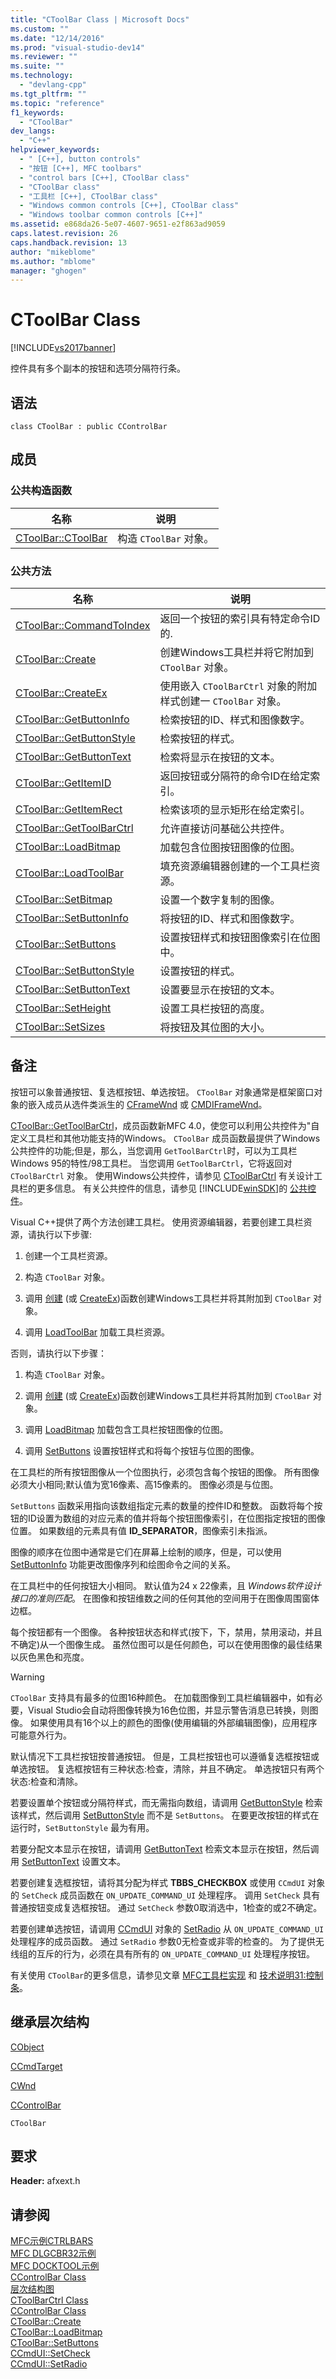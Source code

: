 ```yaml
---
title: "CToolBar Class | Microsoft Docs"
ms.custom: ""
ms.date: "12/14/2016"
ms.prod: "visual-studio-dev14"
ms.reviewer: ""
ms.suite: ""
ms.technology: 
  - "devlang-cpp"
ms.tgt_pltfrm: ""
ms.topic: "reference"
f1_keywords: 
  - "CToolBar"
dev_langs: 
  - "C++"
helpviewer_keywords: 
  - " [C++], button controls"
  - "按钮 [C++], MFC toolbars"
  - "control bars [C++], CToolBar class"
  - "CToolBar class"
  - "工具栏 [C++], CToolBar class"
  - "Windows common controls [C++], CToolBar class"
  - "Windows toolbar common controls [C++]"
ms.assetid: e868da26-5e07-4607-9651-e2f863ad9059
caps.latest.revision: 26
caps.handback.revision: 13
author: "mikeblome"
ms.author: "mblome"
manager: "ghogen"
---
```

# CToolBar Class
[!INCLUDE[vs2017banner](../../assembler/inline/includes/vs2017banner.md)]

控件具有多个副本的按钮和选项分隔符行条。  
  
## 语法  
  
```  
class CToolBar : public CControlBar  
```  
  
## 成员  
  
### 公共构造函数  
  
|名称|说明|  
|--------|--------|  
|[CToolBar::CToolBar](../Topic/CToolBar::CToolBar.md)|构造 `CToolBar` 对象。|  
  
### 公共方法  
  
|名称|说明|  
|--------|--------|  
|[CToolBar::CommandToIndex](../Topic/CToolBar::CommandToIndex.md)|返回一个按钮的索引具有特定命令ID的.|  
|[CToolBar::Create](../Topic/CToolBar::Create.md)|创建Windows工具栏并将它附加到 `CToolBar` 对象。|  
|[CToolBar::CreateEx](../Topic/CToolBar::CreateEx.md)|使用嵌入 `CToolBarCtrl` 对象的附加样式创建一 `CToolBar` 对象。|  
|[CToolBar::GetButtonInfo](../Topic/CToolBar::GetButtonInfo.md)|检索按钮的ID、样式和图像数字。|  
|[CToolBar::GetButtonStyle](../Topic/CToolBar::GetButtonStyle.md)|检索按钮的样式。|  
|[CToolBar::GetButtonText](../Topic/CToolBar::GetButtonText.md)|检索将显示在按钮的文本。|  
|[CToolBar::GetItemID](../Topic/CToolBar::GetItemID.md)|返回按钮或分隔符的命令ID在给定索引。|  
|[CToolBar::GetItemRect](../Topic/CToolBar::GetItemRect.md)|检索该项的显示矩形在给定索引。|  
|[CToolBar::GetToolBarCtrl](../Topic/CToolBar::GetToolBarCtrl.md)|允许直接访问基础公共控件。|  
|[CToolBar::LoadBitmap](../Topic/CToolBar::LoadBitmap.md)|加载包含位图按钮图像的位图。|  
|[CToolBar::LoadToolBar](../Topic/CToolBar::LoadToolBar.md)|填充资源编辑器创建的一个工具栏资源。|  
|[CToolBar::SetBitmap](../Topic/CToolBar::SetBitmap.md)|设置一个数字复制的图像。|  
|[CToolBar::SetButtonInfo](../Topic/CToolBar::SetButtonInfo.md)|将按钮的ID、样式和图像数字。|  
|[CToolBar::SetButtons](../Topic/CToolBar::SetButtons.md)|设置按钮样式和按钮图像索引在位图中。|  
|[CToolBar::SetButtonStyle](../Topic/CToolBar::SetButtonStyle.md)|设置按钮的样式。|  
|[CToolBar::SetButtonText](../Topic/CToolBar::SetButtonText.md)|设置要显示在按钮的文本。|  
|[CToolBar::SetHeight](../Topic/CToolBar::SetHeight.md)|设置工具栏按钮的高度。|  
|[CToolBar::SetSizes](../Topic/CToolBar::SetSizes.md)|将按钮及其位图的大小。|  
  
## 备注  
 按钮可以象普通按钮、复选框按钮、单选按钮。  `CToolBar` 对象通常是框架窗口对象的嵌入成员从选件类派生的 [CFrameWnd](../../mfc/reference/cframewnd-class.md) 或 [CMDIFrameWnd](../../mfc/reference/cmdiframewnd-class.md)。  
  
 [CToolBar::GetToolBarCtrl](../Topic/CToolBar::GetToolBarCtrl.md)，成员函数新MFC 4.0，使您可以利用公共控件为"自定义工具栏和其他功能支持的Windows。  `CToolBar` 成员函数最提供了Windows公共控件的功能;但是，那么，当您调用 `GetToolBarCtrl`时，可以为工具栏Windows 95的特性\/98工具栏。  当您调用 `GetToolBarCtrl`，它将返回对 `CToolBarCtrl` 对象。  使用Windows公共控件，请参见 [CToolBarCtrl](../../mfc/reference/ctoolbarctrl-class.md) 有关设计工具栏的更多信息。  有关公共控件的信息，请参见 [!INCLUDE[winSDK](../../atl/includes/winsdk_md.md)]的 [公共控件](http://msdn.microsoft.com/library/windows/desktop/bb775493)。  
  
 Visual C\+\+提供了两个方法创建工具栏。  使用资源编辑器，若要创建工具栏资源，请执行以下步骤:  
  
1.  创建一个工具栏资源。  
  
2.  构造 `CToolBar` 对象。  
  
3.  调用 [创建](../Topic/CToolBar::Create.md) \(或 [CreateEx](../Topic/CToolBar::CreateEx.md)\)函数创建Windows工具栏并将其附加到 `CToolBar` 对象。  
  
4.  调用 [LoadToolBar](../Topic/CToolBar::LoadToolBar.md) 加载工具栏资源。  
  
 否则，请执行以下步骤：  
  
1.  构造 `CToolBar` 对象。  
  
2.  调用 [创建](../Topic/CToolBar::Create.md) \(或 [CreateEx](../Topic/CToolBar::CreateEx.md)\)函数创建Windows工具栏并将其附加到 `CToolBar` 对象。  
  
3.  调用 [LoadBitmap](../Topic/CToolBar::LoadBitmap.md) 加载包含工具栏按钮图像的位图。  
  
4.  调用 [SetButtons](../Topic/CToolBar::SetButtons.md) 设置按钮样式和将每个按钮与位图的图像。  
  
 在工具栏的所有按钮图像从一个位图执行，必须包含每个按钮的图像。  所有图像必须大小相同;默认值为宽16像素、高15像素的。  图像必须是与位图。  
  
 `SetButtons` 函数采用指向该数组指定元素的数量的控件ID和整数。  函数将每个按钮的ID设置为数组的对应元素的值并将每个按钮图像索引，在位图指定按钮的图像位置。  如果数组的元素具有值 **ID\_SEPARATOR**，图像索引未指派。  
  
 图像的顺序在位图中通常是它们在屏幕上绘制的顺序，但是，可以使用 [SetButtonInfo](../Topic/CToolBar::SetButtonInfo.md) 功能更改图像序列和绘图命令之间的关系。  
  
 在工具栏中的任何按钮大小相同。  默认值为24 x 22像素，且 *Windows软件设计接口的准则匹配*。  在图像和按钮维数之间的任何其他的空间用于在图像周围窗体边框。  
  
 每个按钮都有一个图像。  各种按钮状态和样式\(按下，下，禁用，禁用滚动，并且不确定\)从一个图像生成。  虽然位图可以是任何颜色，可以在使用图像的最佳结果以灰色黑色和亮度。  
  
> [!WARNING]
>  `CToolBar` 支持具有最多的位图16种颜色。  在加载图像到工具栏编辑器中，如有必要，Visual Studio会自动将图像转换为16色位图，并显示警告消息已转换，则图像。  如果使用具有16个以上的颜色的图像\(使用编辑的外部编辑图像\)，应用程序可能意外行为。  
  
 默认情况下工具栏按钮按普通按钮。  但是，工具栏按钮也可以遵循复选框按钮或单选按钮。  复选框按钮有三种状态:检查，清除，并且不确定。  单选按钮只有两个状态:检查和清除。  
  
 若要设置单个按钮或分隔符样式，而无需指向数组，请调用 [GetButtonStyle](../Topic/CToolBar::GetButtonStyle.md) 检索该样式，然后调用 [SetButtonStyle](../Topic/CToolBar::SetButtonStyle.md) 而不是 `SetButtons`。  在要更改按钮的样式在运行时，`SetButtonStyle` 最为有用。  
  
 若要分配文本显示在按钮，请调用 [GetButtonText](../Topic/CToolBar::GetButtonText.md) 检索文本显示在按钮，然后调用 [SetButtonText](../Topic/CToolBar::SetButtonText.md) 设置文本。  
  
 若要创建复选框按钮，请将其分配为样式 **TBBS\_CHECKBOX** 或使用 `CCmdUI` 对象的 `SetCheck` 成员函数在 `ON_UPDATE_COMMAND_UI` 处理程序。  调用 `SetCheck` 具有普通按钮变成复选框按钮。  通过 `SetCheck` 参数0取消选中，1检查的或2不确定。  
  
 若要创建单选按钮，请调用 [CCmdUI](../../mfc/reference/ccmdui-class.md) 对象的 [SetRadio](../Topic/CCmdUI::SetRadio.md) 从 `ON_UPDATE_COMMAND_UI` 处理程序的成员函数。  通过 `SetRadio` 参数0无检查或非零的检查的。  为了提供无线组的互斥的行为，必须在具有所有的 `ON_UPDATE_COMMAND_UI` 处理程序按钮。  
  
 有关使用 `CToolBar`的更多信息，请参见文章 [MFC工具栏实现](../../mfc/mfc-toolbar-implementation.md) 和 [技术说明31:控制条](../../mfc/tn031-control-bars.md)。  
  
## 继承层次结构  
 [CObject](../../mfc/reference/cobject-class.md)  
  
 [CCmdTarget](../../mfc/reference/ccmdtarget-class.md)  
  
 [CWnd](../../mfc/reference/cwnd-class.md)  
  
 [CControlBar](../../mfc/reference/ccontrolbar-class.md)  
  
 `CToolBar`  
  
## 要求  
 **Header:** afxext.h  
  
## 请参阅  
 [MFC示例CTRLBARS](../../top/visual-cpp-samples.md)   
 [MFC DLGCBR32示例](../../top/visual-cpp-samples.md)   
 [MFC DOCKTOOL示例](../../top/visual-cpp-samples.md)   
 [CControlBar Class](../../mfc/reference/ccontrolbar-class.md)   
 [层次结构图](../../mfc/hierarchy-chart.md)   
 [CToolBarCtrl Class](../../mfc/reference/ctoolbarctrl-class.md)   
 [CControlBar Class](../../mfc/reference/ccontrolbar-class.md)   
 [CToolBar::Create](../Topic/CToolBar::Create.md)   
 [CToolBar::LoadBitmap](../Topic/CToolBar::LoadBitmap.md)   
 [CToolBar::SetButtons](../Topic/CToolBar::SetButtons.md)   
 [CCmdUI::SetCheck](../Topic/CCmdUI::SetCheck.md)   
 [CCmdUI::SetRadio](../Topic/CCmdUI::SetRadio.md)